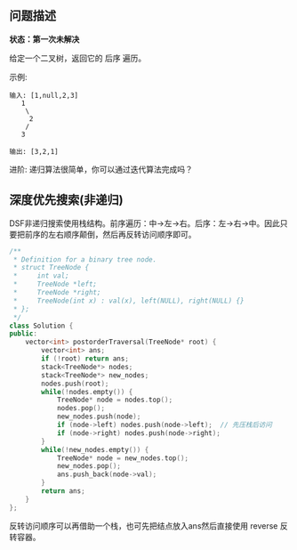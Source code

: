 ## 问题描述

**状态：第一次未解决**

给定一个二叉树，返回它的 后序 遍历。

示例:

```
输入: [1,null,2,3]  
   1
    \
     2
    /
   3 

输出: [3,2,1]
```

进阶: 递归算法很简单，你可以通过迭代算法完成吗？

## 深度优先搜索(非递归)

DSF非递归搜索使用栈结构。前序遍历：中->左->右。后序：左->右->中。因此只要把前序的左右顺序颠倒，然后再反转访问顺序即可。

```C++
/**
 * Definition for a binary tree node.
 * struct TreeNode {
 *     int val;
 *     TreeNode *left;
 *     TreeNode *right;
 *     TreeNode(int x) : val(x), left(NULL), right(NULL) {}
 * };
 */
class Solution {
public:
    vector<int> postorderTraversal(TreeNode* root) {
        vector<int> ans;
        if (!root) return ans;
        stack<TreeNode*> nodes;
        stack<TreeNode*> new_nodes;
        nodes.push(root);
        while(!nodes.empty()) {            
            TreeNode* node = nodes.top();
            nodes.pop();            
            new_nodes.push(node);
            if (node->left) nodes.push(node->left);	 // 先压栈后访问
            if (node->right) nodes.push(node->right);
        }
        while(!new_nodes.empty()) {
            TreeNode* node = new_nodes.top();
            new_nodes.pop(); 
            ans.push_back(node->val);
        }
        return ans;
    }
};
```

反转访问顺序可以再借助一个栈，也可先把结点放入ans然后直接使用 reverse 反转容器。


